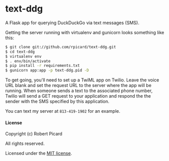 text-ddg
========

A Flask app for querying DuckDuckGo via text messages (SMS).

Getting the server running with virtualenv and gunicorn looks something like this:

```sh
$ git clone git://github.com/rpicard/text-ddg.git
$ cd text-ddg
$ virtualenv env
$ . env/bin/activate
$ pip install -r requirements.txt
$ gunicorn app:app -p text-ddg.pid -D
```

To get going, you'll need to set up a TwiML app on Twilio. Leave the voice URL blank and set the request URL to the server where the app will be running. When someone sends a text to the associated phone number, Twilio will send a GET request to your application and respond the the sender with the SMS specified by this application.

You can text my server at `813-419-1902` for an example.

#### License

Copyright (c) Robert Picard

All rights reserved.

Licensed under the [MIT license](http://opensource.org/licenses/MIT).